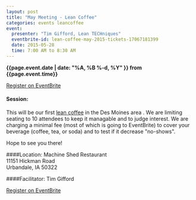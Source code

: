 ```yaml
---
layout: post
title: "May Meeting - Lean Coffee"
categories: events leancoffee
event:
  presenter: "Tim Gifford, Lean TECHniques"
  eventbrite-id: lean-coffee-may-2015-tickets-17067181399
  date: 2015-05-28
  time: 7:00 AM to 8:30 AM
---
```


**{{page.event.date | date: "%A, %B %-d, %Y" }} from
 {{page.event.time}}**

<a class="btn" title="EventBrite Registration"
href="http://www.eventbrite.com/e/{{page.event.eventbrite-id}}"
target="_blank">Register on EventBrite</a>

#### Session: 
This will be our first [lean coffee](http://leancoffee.org/) in the Des Moines area .
We are limiting seating to 10 attendees to keep it managable and to judge interest. We are charging a minimal fee (most of which is going to EventBrite) to cover your beverage (coffee, tea, or soda) and to test if it decrease "no-shows".

Hope to see you there!

####Location:
Machine Shed Restaurant      
11151 Hickman Road          
Urbandale, IA 50322       

####Facilitator:
Tim Gifford

<a class="btn" title="EventBrite Registration"
href="http://www.eventbrite.com/e/{{page.event.eventbrite-id}}"
target="_blank">Register on EventBrite</a>
